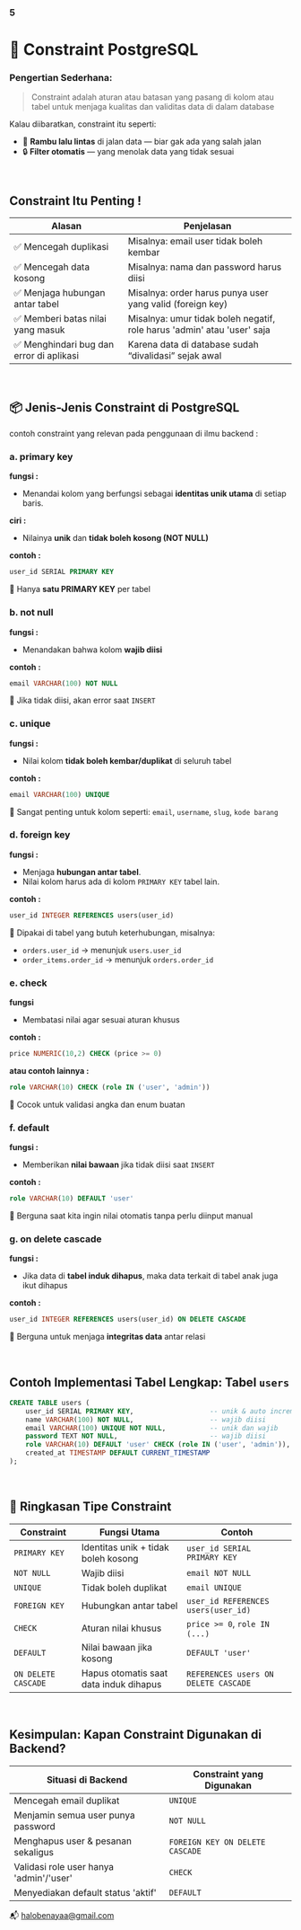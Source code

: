 ### 5
# 🚷 **Constraint** PostgreSQL

### Pengertian Sederhana:

> Constraint adalah aturan atau batasan yang pasang di kolom atau tabel untuk menjaga kualitas dan validitas data di dalam database
> 

Kalau diibaratkan, constraint itu seperti:

- 🚧 **Rambu lalu lintas** di jalan data — biar gak ada yang salah jalan
- 🔒 **Filter otomatis** — yang menolak data yang tidak sesuai

<br/>

## Constraint Itu Penting !

| Alasan | Penjelasan |
| --- | --- |
| ✅ Mencegah duplikasi | Misalnya: email user tidak boleh kembar |
| ✅ Mencegah data kosong | Misalnya: nama dan password harus diisi |
| ✅ Menjaga hubungan antar tabel | Misalnya: order harus punya user yang valid (foreign key) |
| ✅ Memberi batas nilai yang masuk | Misalnya: umur tidak boleh negatif, role harus 'admin' atau 'user' saja |
| ✅ Menghindari bug dan error di aplikasi | Karena data di database sudah “divalidasi” sejak awal |

<br/>

## 📦 Jenis-Jenis Constraint di PostgreSQL

contoh constraint yang relevan pada penggunaan di ilmu backend :

### a. primary key

**fungsi :**

- Menandai kolom yang berfungsi sebagai **identitas unik utama** di setiap baris.

**ciri :**

- Nilainya **unik** dan **tidak boleh kosong (NOT NULL)**

**contoh :**

```sql
user_id SERIAL PRIMARY KEY
```

📌 Hanya **satu PRIMARY KEY** per tabel

### b. not null

**fungsi :**

- Menandakan bahwa kolom **wajib diisi**

**contoh :** 

```sql
email VARCHAR(100) NOT NULL
```

📌 Jika tidak diisi, akan error saat `INSERT`

### c. unique

**fungsi :**

- Nilai kolom **tidak boleh kembar/duplikat** di seluruh tabel

**contoh :**

```sql
email VARCHAR(100) UNIQUE

```

📌 Sangat penting untuk kolom seperti: `email`, `username`, `slug`, `kode barang`

### d. foreign key

**fungsi :**

- Menjaga **hubungan antar tabel**.
- Nilai kolom harus ada di kolom `PRIMARY KEY` tabel lain.

**contoh :**

```sql
user_id INTEGER REFERENCES users(user_id)
```

📌 Dipakai di tabel yang butuh keterhubungan, misalnya:

- `orders.user_id` → menunjuk `users.user_id`
- `order_items.order_id` → menunjuk `orders.order_id`

### e. check

**fungsi**

- Membatasi nilai agar sesuai aturan khusus

**contoh :**

```sql
price NUMERIC(10,2) CHECK (price >= 0)
```

**atau contoh lainnya :**

```sql
role VARCHAR(10) CHECK (role IN ('user', 'admin'))
```

📌 Cocok untuk validasi angka dan enum buatan

### f. default

**fungsi :**

- Memberikan **nilai bawaan** jika tidak diisi saat `INSERT`

**contoh :**

```sql
role VARCHAR(10) DEFAULT 'user'
```

📌 Berguna saat kita ingin nilai otomatis tanpa perlu diinput manual

### g. on delete cascade

**fungsi :**

- Jika data di **tabel induk dihapus**, maka data terkait di tabel anak juga ikut dihapus

**contoh :**

```sql
user_id INTEGER REFERENCES users(user_id) ON DELETE CASCADE
```

📌 Berguna untuk menjaga **integritas data** antar relasi

<br/>

## Contoh Implementasi  Tabel Lengkap: Tabel `users`

```sql
CREATE TABLE users (
    user_id SERIAL PRIMARY KEY,                   -- unik & auto increment
    name VARCHAR(100) NOT NULL,                   -- wajib diisi
    email VARCHAR(100) UNIQUE NOT NULL,           -- unik dan wajib
    password TEXT NOT NULL,                       -- wajib diisi
    role VARCHAR(10) DEFAULT 'user' CHECK (role IN ('user', 'admin')),
    created_at TIMESTAMP DEFAULT CURRENT_TIMESTAMP
);

```

<br/>

## 🔎 Ringkasan Tipe Constraint

| Constraint | Fungsi Utama | Contoh |
| --- | --- | --- |
| `PRIMARY KEY` | Identitas unik + tidak boleh kosong | `user_id SERIAL PRIMARY KEY` |
| `NOT NULL` | Wajib diisi | `email NOT NULL` |
| `UNIQUE` | Tidak boleh duplikat | `email UNIQUE` |
| `FOREIGN KEY` | Hubungkan antar tabel | `user_id REFERENCES users(user_id)` |
| `CHECK` | Aturan nilai khusus | `price >= 0`, `role IN (...)` |
| `DEFAULT` | Nilai bawaan jika kosong | `DEFAULT 'user'` |
| `ON DELETE CASCADE` | Hapus otomatis saat data induk dihapus | `REFERENCES users ON DELETE CASCADE` |

<br/>

## Kesimpulan: Kapan Constraint Digunakan di Backend?

| Situasi di Backend | Constraint yang Digunakan |
| --- | --- |
| Mencegah email duplikat | `UNIQUE` |
| Menjamin semua user punya password | `NOT NULL` |
| Menghapus user & pesanan sekaligus | `FOREIGN KEY ON DELETE CASCADE` |
| Validasi role user hanya 'admin'/'user' | `CHECK` |
| Menyediakan default status 'aktif' | `DEFAULT` |

📬 [halobenayaa@gmail.com](mailto:halobenayaa@gmail.com)
